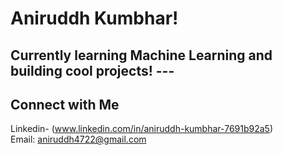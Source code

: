 #       Aniruddh Kumbhar! 

  ## Currently learning **Machine Learning** and building cool projects! --- ## 
##        Connect with Me   
  Linkedin- (www.linkedin.com/in/aniruddh-kumbhar-7691b92a5)   
   Email:    aniruddh4722@gmail.com   
